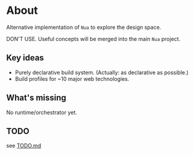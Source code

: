 # About

Alternative implementation of `Nua` to explore the design space.

DON'T USE. Useful concepts will be merged into the main `Nua` project.

## Key ideas

- Purely declarative build system. (Actually: as declarative as possible.)
- Build profiles for ~10 major web technologies.

## What's missing

No runtime/orchestrator yet.

## TODO

see [TODO.md](./TODO.md)
